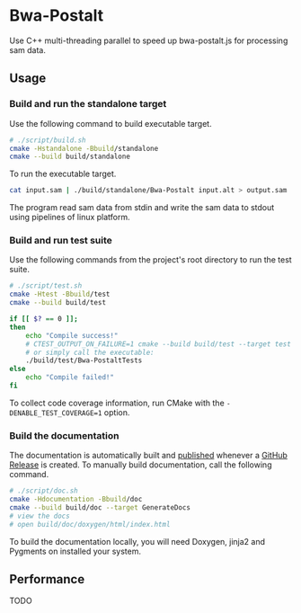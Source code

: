 # Bwa-Postalt

Use C++ multi-threading parallel to speed up bwa-postalt.js for processing sam data.

## Usage

### Build and run the standalone target

Use the following command to build executable target.

```bash
# ./script/build.sh
cmake -Hstandalone -Bbuild/standalone
cmake --build build/standalone
```

To run the executable target.

```bash
cat input.sam | ./build/standalone/Bwa-Postalt input.alt > output.sam
```

The program read sam data from stdin and write the sam data to stdout using pipelines of linux platform.

### Build and run test suite

Use the following commands from the project's root directory to run the test suite.

```bash
# ./script/test.sh
cmake -Htest -Bbuild/test
cmake --build build/test

if [[ $? == 0 ]];
then
    echo "Compile success!"
    # CTEST_OUTPUT_ON_FAILURE=1 cmake --build build/test --target test
    # or simply call the executable: 
    ./build/test/Bwa-PostaltTests
else
    echo "Compile failed!"
fi
```

To collect code coverage information, run CMake with the `-DENABLE_TEST_COVERAGE=1` option.

### Build the documentation

The documentation is automatically built and [published](https://thelartians.github.io/ModernCppStarter) whenever a [GitHub Release](https://help.github.com/en/github/administering-a-repository/managing-releases-in-a-repository) is created.
To manually build documentation, call the following command.

```bash
# ./script/doc.sh
cmake -Hdocumentation -Bbuild/doc
cmake --build build/doc --target GenerateDocs
# view the docs
# open build/doc/doxygen/html/index.html
```

To build the documentation locally, you will need Doxygen, jinja2 and Pygments on installed your system.

## Performance

TODO
